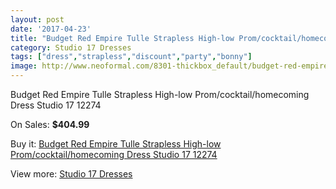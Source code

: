 ```yaml
---
layout: post
date: '2017-04-23'
title: "Budget Red Empire Tulle Strapless High-low Prom/cocktail/homecoming Dress Studio 17 12274"
category: Studio 17 Dresses
tags: ["dress","strapless","discount","party","bonny"]
image: http://www.neoformal.com/8301-thickbox_default/budget-red-empire-tulle-strapless-high-low-prom-cocktail-homecoming-dress-studio-17-12274.jpg
---
```

Budget Red Empire Tulle Strapless High-low Prom/cocktail/homecoming Dress Studio 17 12274

On Sales: **$404.99**
<a href="https://www.neoformal.com/en/studio-17-dresses/2918-budget-red-empire-tulle-strapless-high-low-prom-cocktail-homecoming-dress-studio-17-12274.html"><amp-img layout="responsive" width="600" height="600" src="//www.neoformal.com/8301-thickbox_default/budget-red-empire-tulle-strapless-high-low-prom-cocktail-homecoming-dress-studio-17-12274.jpg" alt="Budget Red Empire Tulle Strapless High-low Prom/cocktail/homecoming Dress Studio 17 12274 0" /></a>
<a href="https://www.neoformal.com/en/studio-17-dresses/2918-budget-red-empire-tulle-strapless-high-low-prom-cocktail-homecoming-dress-studio-17-12274.html"><amp-img layout="responsive" width="600" height="600" src="//www.neoformal.com/8302-thickbox_default/budget-red-empire-tulle-strapless-high-low-prom-cocktail-homecoming-dress-studio-17-12274.jpg" alt="Budget Red Empire Tulle Strapless High-low Prom/cocktail/homecoming Dress Studio 17 12274 1" /></a>

Buy it: [Budget Red Empire Tulle Strapless High-low Prom/cocktail/homecoming Dress Studio 17 12274](https://www.neoformal.com/en/studio-17-dresses/2918-budget-red-empire-tulle-strapless-high-low-prom-cocktail-homecoming-dress-studio-17-12274.html "Budget Red Empire Tulle Strapless High-low Prom/cocktail/homecoming Dress Studio 17 12274")

View more: [Studio 17 Dresses](https://www.neoformal.com/en/29-studio-17-dresses "Studio 17 Dresses")